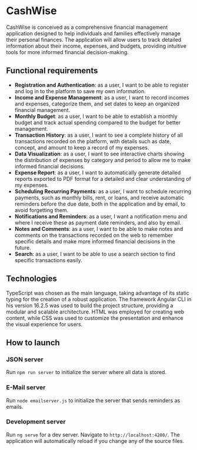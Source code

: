 # CashWise

CashWise is conceived as a comprehensive financial management application designed to help individuals and families effectively manage their personal finances. The application will allow users to track detailed information about their income, expenses, and budgets, providing intuitive tools for more informed financial decision-making.

## Functional requirements

- **Registration and Authentication**: as a user, I want to be able to register and log in to the platform to save my own information.
- **Income and Expense Management**: as a user, I want to record incomes and expenses, categorize them, and set dates to keep an organized financial management.
- **Monthly Budget**: as a user, I want to be able to establish a monthly budget and track actual spending compared to the budget for better management.
- **Transaction History**: as a user, I want to see a complete history of all transactions recorded on the platform, with details such as date, concept, and amount to keep a record of my expenses.
- **Data Visualization**: as a user, I want to see interactive charts showing the distribution of expenses by category and period to allow me to make informed financial decisions.
- **Expense Report**: as a user, I want to automatically generate detailed reports exported to PDF format for a detailed and clear understanding of my expenses.
- **Scheduling Recurring Payments**: as a user, I want to schedule recurring payments, such as monthly bills, rent, or loans, and receive automatic reminders before the due date, both in the application and by email, to avoid forgetting them.
- **Notifications and Reminders**: as a user, I want a notification menu and where I receive these as payment date reminders, and also by email.
- **Notes and Comments**: as a user, I want to be able to make notes and comments on the transactions recorded on the web to remember specific details and make more informed financial decisions in the future.
- **Search**: as a user, I want to be able to use a search section to find specific transactions easily.

## Technologies

TypeScript was chosen as the main language, taking advantage of its static typing for the creation of a robust application. The framework Angular CLI in his version 16.2.5 was used to build the project structure, providing a modular and scalable architecture. HTML was employed for creating web content, while CSS was used to customize the presentation and enhance the visual experience for users.

## How to launch

### JSON server

Run `npm run server` to initialize the server where all data is stored.

### E-Mail server

Run `node emailserver.js` to initialize the server that sends reminders as emails.

### Development server

Run `ng serve` for a dev server. Navigate to `http://localhost:4200/`. The application will automatically reload if you change any of the source files.

